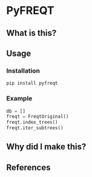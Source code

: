 # PyFREQT

## What is this?


## Usage

### Installation

```shell
pip install pyfreqt
```

### Example

```Python
db = []
freqt = FreqtOriginal()
freqt.index_trees()
freqt.iter_subtrees()
```

## Why did I make this?

## References

